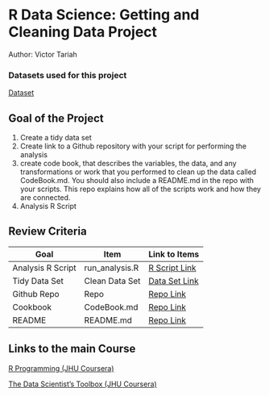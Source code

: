 # R Data Science: Getting and Cleaning Data Project
Author: Victor Tariah 
### Datasets used for this project
[Dataset](https://d396qusza40orc.cloudfront.net/getdata%2Fprojectfiles%2FUCI%20HAR%20Dataset.zip "Clicking will download the data")

## Goal of the Project
1. Create a tidy data set 
2. Create link to a Github repository with your script for performing the analysis 
3. create code book, that describes the variables, the data, and any transformations or work that you performed to clean up the data called CodeBook.md. You should also include a README.md in the repo with your scripts. This repo explains how all of the scripts work and how they are connected.
4. Analysis R Script

## Review Criteria

Goal | Item | Link to Items
--- | --- | ---
Analysis R Script |  run_analysis.R |  [R Script Link](https://github.com/tariah7/R_DataScienceProject/blob/main/run_analysis.qmd "run_analysis.R")
Tidy Data Set |  Clean Data Set |  [Data Set Link](https://github.com/tariah7/R_DataScienceProject/blob/main/Data/tidyData.txt "tidyData.txt")
Github Repo | Repo |  [Repo Link](https://github.com/tariah7/R_DataScienceProject "Click to go to Repo")
Cookbook | CodeBook.md |  [Repo Link](https://github.com/tariah7/R_DataScienceProject/blob/main/CodeBook.md "CodeBook.md")
README | README.md |  [Repo Link](https://github.com/tariah7/R_DataScienceProject/blob/main/README.md "README.md")

## Links to the main Course
[R Programming (JHU Coursera)](https://medium.com/@GalarnykMichael/in-progress-review-course-2-r-programming-jhu-coursera-ad27086d8438#.bzzr29fvo "Review + data.table")

[The Data Scientist’s Toolbox (JHU Coursera)](https://medium.com/@GalarnykMichael/review-course-1-the-data-scientists-toolbox-jhu-coursera-4d7459458821#.5jpg133ln "Review + Going over Parts of Quiz")
